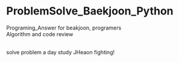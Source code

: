 # ProblemSolve_Baekjoon_Python

Programing_Answer for beakjoon, programers <br>
Algorithm and code review

<br>
solve problem a day
study JHeaon fighting!
